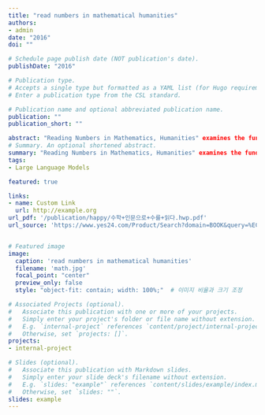```yaml
---
title: "read numbers in mathematical humanities"
authors:
- admin
date: "2016"
doi: ""

# Schedule page publish date (NOT publication's date).
publishDate: "2016"

# Publication type.
# Accepts a single type but formatted as a YAML list (for Hugo requirements).
# Enter a publication type from the CSL standard.

# Publication name and optional abbreviated publication name.
publication: ""
publication_short: ""

abstract: "Reading Numbers in Mathematics, Humanities" examines the fundamental concepts of mathematics and interesting elements in the study of mathematics in connection with other disciplines, and this book will be a great guide for students studying mathematics, adults who want to know about mathematics but have not been easily approached.
# Summary. An optional shortened abstract.
summary: "Reading Numbers in Mathematics, Humanities" examines the fundamental concepts of mathematics and interesting elements in the study of mathematics in connection with other disciplines, and this book will be a great guide for students studying mathematics, adults who want to know about mathematics but have not been easily approached.
tags:
- Large Language Models

featured: true

links:
- name: Custom Link
  url: http://example.org
url_pdf: '/publication/happy/수학+인문으로+수를+읽다.hwp.pdf'
url_source: 'https://www.yes24.com/Product/Search?domain=BOOK&query=%EC%88%98%ED%95%99%20%EC%9D%B8%EB%AC%B8%EC%9C%BC%EB%A1%9C%20%EC%88%98%EB%A5%BC%20%EC%9D%BD%EB%8B%A4'


# Featured image
image:
  caption: 'read numbers in mathematical humanities'
  filename: 'math.jpg'
  focal_point: "center"
  preview_only: false
  style: "object-fit: contain; width: 100%;"  # 이미지 비율과 크기 조정

# Associated Projects (optional).
#   Associate this publication with one or more of your projects.
#   Simply enter your project's folder or file name without extension.
#   E.g. `internal-project` references `content/project/internal-project/index.md`.
#   Otherwise, set `projects: []`.
projects:
- internal-project

# Slides (optional).
#   Associate this publication with Markdown slides.
#   Simply enter your slide deck's filename without extension.
#   E.g. `slides: "example"` references `content/slides/example/index.md`.
#   Otherwise, set `slides: ""`.
slides: example
---
```



